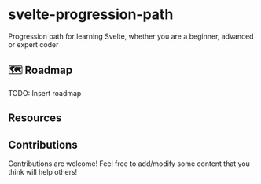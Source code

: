 # svelte-progression-path

Progression path for learning Svelte, whether you are a beginner, advanced or expert coder

## 🗺️ Roadmap

TODO: Insert roadmap

## Resources

## Contributions

Contributions are welcome! Feel free to add/modify some content that you think will help others!
